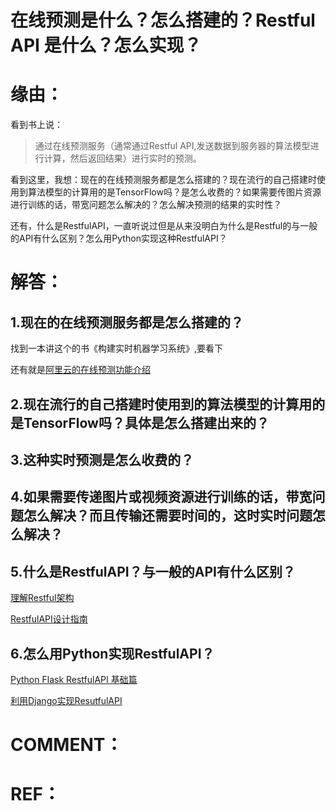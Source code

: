# 在线预测是什么？怎么搭建的？Restful API 是什么？怎么实现？

# **缘由：**


看到书上说：


<blockquote>通过在线预测服务（通常通过Restful API,发送数据到服务器的算法模型进行计算，然后返回结果）进行实时的预测。</blockquote>


看到这里，我想：现在的在线预测服务都是怎么搭建的？现在流行的自己搭建时使用到算法模型的计算用的是TensorFlow吗？是怎么收费的？如果需要传图片资源进行训练的话，带宽问题怎么解决的？怎么解决预测的结果的实时性？

还有，什么是RestfulAPI，一直听说过但是从来没明白为什么是Restful的与一般的API有什么区别？怎么用Python实现这种RestfulAPI？


# **解答：**




## 1.现在的在线预测服务都是怎么搭建的？


找到一本讲这个的书《构建实时机器学习系统》,要看下

还有就是[阿里云的在线预测功能介绍](https://help.aliyun.com/document_detail/45395.html)


## 2.现在流行的自己搭建时使用到的算法模型的计算用的是TensorFlow吗？具体是怎么搭建出来的？




## 3.这种实时预测是怎么收费的？




## 4.如果需要传递图片或视频资源进行训练的话，带宽问题怎么解决？而且传输还需要时间的，这时实时问题怎么解决？




## 5.什么是RestfulAPI？与一般的API有什么区别？


[理解Restful架构](http://www.ruanyifeng.com/blog/2011/09/restful.html)

[RestfulAPI设计指南](http://www.ruanyifeng.com/blog/2014/05/restful_api.html)


## 6.怎么用Python实现RestfulAPI？


[Python Flask RestfulAPI 基础篇](http://blog.csdn.net/bestallen/article/details/53767114)

[利用Django实现ResutfulAPI](https://www.cnblogs.com/zhouyang123200/p/6606405.html)






# COMMENT：





# REF：
